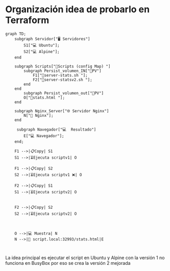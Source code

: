 # Organización idea de probarlo en Terraform

```mermaid
graph TD;
    subgraph Servidor["🖥️ Servidores"]
        S1["💻 Ubuntu"];
        S2["💻 Alpine"];
    end

    subgraph Scripts["📝Scripts (config Map) "]
        subgraph Persist_volumen_IN["📂PV"]
            F1["📄server-stats.sh "];
            F2["📄server-statsv2.sh "];
        end
    end
        subgraph Persist_volumen_out["📂PV"]
        O["📄stats.html "];
    end

    subgraph Nginx_Server["🌐 Servidor Nginx"]
        N["🚀 Nginx"];
    end

     subgraph Navegador["💻  Resultado"]
        E["💻 Navegador"];
    end;

    F1 -->|📋Copy| S1 
    S1 -->|⏳Ejecuta scriptv1| O

    F1 -->|📋Copy| S2 
    S2 -->|⏳Ejecuta scriptv1 ❌| O

    F2 -->|📋Copy| S1 
    S1 -->|⏳Ejecuta scriptv2| O
    

    F2 -->|📋Copy| S2 
    S2 -->|⏳Ejecuta scriptv2| O
    


    O -->|💻 Muestra| N
    N -->|🔗 script.local:32993/stats.html|E



```

La idea principal es ejecutar el script en Ubuntu y Alpine con la versión 1 no funciona en BusyBox por eso se crea la versión 2 mejorada


